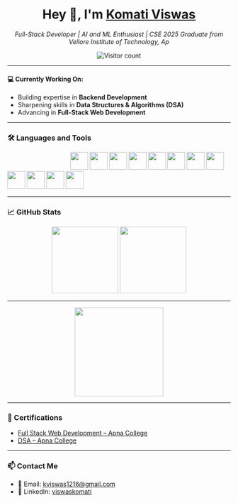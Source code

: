 
<!-- Banner GIF -->
<!-- Optional: Uncomment below if you want to show a welcome animation -->
<!--
<div align="center">
  <img height="400" src="https://media1.giphy.com/media/v1.Y2lkPTc5MGI3NjExeW9idXl3bHZwNms3ZjE3YTFpeGx6eGVjcDI4Y2tjczh6NTlweGc4dCZlcD12MV9pbnRlcm5hbF9naWZfYnlfaWQmY3Q9Zw/Npdl9kOaKFJHuRCBGx/giphy.gif" />
</div>
-->

<h1 align="center">Hey 👋, I'm <a href="https://www.linkedin.com/in/viswaskomati/" target="_blank">Komati Viswas</a></h1>

<p align="center">
  <em> Full-Stack Developer | AI and ML Enthusiast | CSE 2025 Graduate from Vellore Institute of Technology, Ap</em>
</p>

<p align="center">
  <img src="https://profile-counter.glitch.me/kviswas1621/count.svg" alt="Visitor count" />
</p>

---

<h4 align="left">💻 Currently Working On:</h4>
<ul>
  <li>Building expertise in <strong>Backend Development</strong></li>
  <li>Sharpening skills in <strong>Data Structures & Algorithms (DSA)</strong></li>
  <li>Advancing in <strong>Full-Stack Web Development</strong></li>
</ul>


---

<h3 align="left">🛠 Languages and Tools</h3>

<div align="left" >
    &nbsp;&nbsp;&nbsp;&nbsp;&nbsp;    &nbsp;&nbsp;&nbsp;&nbsp;&nbsp;    &nbsp;&nbsp;&nbsp;&nbsp;&nbsp;    &nbsp;&nbsp;&nbsp;&nbsp;&nbsp;    &nbsp;&nbsp;&nbsp;&nbsp;&nbsp;    &nbsp;&nbsp;&nbsp;&nbsp;&nbsp;
         
  <img src="https://cdn.jsdelivr.net/gh/devicons/devicon/icons/nodejs/nodejs-original.svg" height="40" />  
  <img src="https://cdn.jsdelivr.net/gh/devicons/devicon/icons/javascript/javascript-original.svg" height="40" />
  <img src="https://cdn.jsdelivr.net/gh/devicons/devicon/icons/react/react-original.svg" height="40" />
 <img src="https://cdn.jsdelivr.net/gh/devicons/devicon/icons/express/express-original.svg" height="40" />
  <img src="https://cdn.jsdelivr.net/gh/devicons/devicon/icons/mongodb/mongodb-original.svg" height="40" />
  <img src="https://cdn.jsdelivr.net/gh/devicons/devicon/icons/mysql/mysql-original.svg" height="40" />
  <img src="https://cdn.jsdelivr.net/gh/devicons/devicon/icons/html5/html5-original.svg" height="40" />
  <img src="https://cdn.jsdelivr.net/gh/devicons/devicon/icons/css3/css3-original.svg" height="40" />
  <img src="https://cdn.jsdelivr.net/gh/devicons/devicon/icons/bootstrap/bootstrap-original.svg" height="40" />
  <img src="https://cdn.jsdelivr.net/gh/devicons/devicon/icons/java/java-original.svg" height="40" />
  <img src="https://cdn.jsdelivr.net/gh/devicons/devicon/icons/android/android-original.svg" height="40" />
  <img src="https://cdn.jsdelivr.net/gh/devicons/devicon/icons/git/git-original.svg" height="40" />
</div>

---

<h3 align="left">📈 GitHub Stats</h3>

<div align="center">
  <img src="https://github-readme-stats.vercel.app/api?username=kviswas1621&theme=dark&hide_border=true&include_all_commits=true&count_private=true" height="150" />
  <img src="https://streak-stats.demolab.com?user=kviswas1621&theme=dark&hide_border=true" height="150" />
</div>

---

<div align="center">
  <img src="https://github-readme-stats.vercel.app/api/top-langs/?username=kviswas1621&theme=dark&hide_border=true&layout=compact" height="200" />
</div>

---
<h3 align="left">📜 Certifications</h3>

- [Full Stack Web Development – Apna College](https://drive.google.com/file/d/19vpoe5eGGFKXoS7gBKgP3ikBOWn1-vWE/view?usp=sharing)  
- [DSA – Apna College](https://drive.google.com/file/d/1DmpWEqBPhVsgApkf2RBfUTRK6W1WL1V0/view?usp=sharing)  

---

<h3 align="left">📫 Contact Me</h3>

- 📧 Email: kviswas1216@gmail.com  
- 🔗 LinkedIn: [viswaskomati](https://linkedin.com/in/viswaskomati)  
